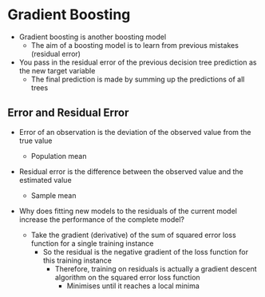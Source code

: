 # Gradient Boosting
- Gradient boosting is another boosting model
	- The aim of a boosting model is to learn from previous mistakes (residual error)
- You pass in the residual error of the previous decision tree prediction as the new target variable
	- The final prediction is made by summing up the predictions of all trees

## Error and Residual Error
- Error of an observation is the deviation of the observed value from the true value
	- Population mean
- Residual error is the difference between the observed value and the estimated value
	- Sample mean

- Why does fitting new models to the residuals of the current model increase the performance of the complete model?
	- Take the gradient (derivative) of the sum of squared error loss function for a single training instance
		- So the residual is the negative gradient of the loss function for this training instance
			- Therefore, training on residuals is actually a gradient descent algorithm on the squared error loss function
				- Minimises until it reaches a local minima